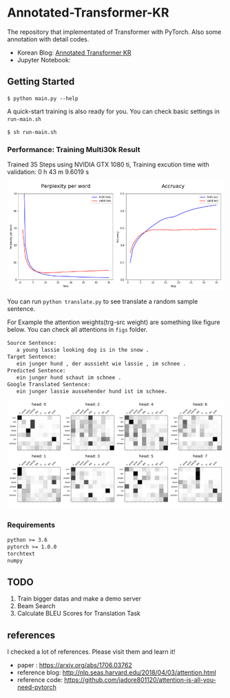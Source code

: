 # Annotated-Transformer-KR

The repository that implementated of Transformer with PyTorch. Also some annotation with detail codes.

* Korean Blog: [Annotated Transformer KR](https://www.notion.so/simonjisu/Attention-Is-All-You-Need-5944fbf370ab46b091eeb64453ac3af5)
* Jupyter Notebook: 

## Getting Started

```
$ python main.py --help
```

A quick-start training is also ready for you. You can check basic settings in `run-main.sh`

```
$ sh run-main.sh
```

### Performance: Training Multi30k Result

Trained 35 Steps using NVIDIA GTX 1080 ti, Training excution time with validation: 0 h 43 m 9.6019 s

![](figs/perplexity-acc.png)

You can run `python translate.py` to see translate a random sample sentence.

For Example the attention weights(trg-src weight) are something like figure below. You can check all attentions in `figs` folder.

```
Source Sentence:
   a young lassie looking dog is in the snow .
Target Sentence:
   ein junger hund , der aussieht wie lassie , im schnee .
Predicted Sentence:
   ein junger hund schaut im schnee . 
Google Translated Sentence:
   ein junger lassie aussehender hund ist im schnee.
```

![dec_enc_attns-6](figs/dec_enc_attns-6.png)



### Requirements

```
python >= 3.6
pytorch >= 1.0.0
torchtext
numpy
```

## TODO

1. Train bigger datas and make a demo server
2. Beam Search
3. Calculate BLEU Scores for Translation Task

## references

I checked a lot of references. Please visit them and learn it!

* paper : https://arxiv.org/abs/1706.03762
* reference blog: http://nlp.seas.harvard.edu/2018/04/03/attention.html
* reference code: https://github.com/jadore801120/attention-is-all-you-need-pytorch